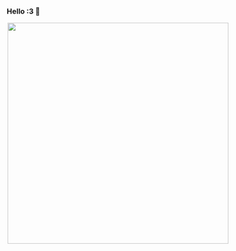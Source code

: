 ### Hello :3 💜

<div id="header" align="center">
  <img src="https://user-images.githubusercontent.com/123602100/222064086-aeb118e6-66d9-47fa-bf5c-dfaf2987a021.gif" width="500"/>
</div>
